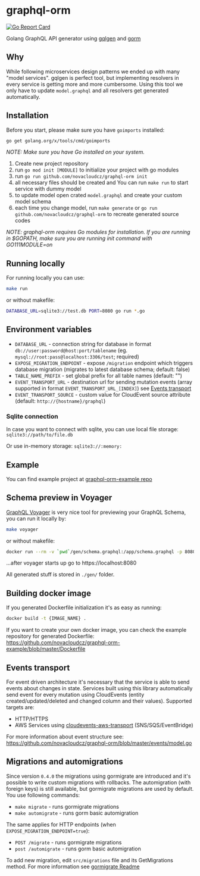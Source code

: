 # graphql-orm

[![Go Report Card](https://goreportcard.com/badge/github.com/novacloudcz/graphql-orm)](https://goreportcard.com/report/github.com/novacloudcz/graphql-orm)

Golang GraphQL API generator using [gqlgen](https://gqlgen.com) and [gorm](https://gorm.io)

## Why

While following microservices design patterns we ended up with many "model services". gqlgen is perfect tool, but implementing resolvers in every service is getting more and more cumbersome. Using this tool we only have to update `model.graphql` and all resolvers get generated automatically.

## Installation

Before you start, please make sure you have `goimports` installed:

```sh
go get golang.org/x/tools/cmd/goimports
```

_NOTE: Make sure you have Go installed on your system._

1. Create new project repository
1. run `go mod init [MODULE]` to initialize your project with go modules
1. run `go run github.com/novacloudcz/graphql-orm init`
1. all necessary files should be created and You can run `make run` to start service with dummy model
1. to update model open crated `model.graphql` and create your custom model schema
1. each time you change model, run `make generate` or `go run github.com/novacloudcz/graphql-orm` to recreate generated source codes

_NOTE: graphql-orm requires Go modules for installation. If you are running in \$GOPATH, make sure you are running init command with GO111MODULE=on_

## Running locally

For running locally you can use:

```sh
make run
```

or without makefile:

```sh
DATABASE_URL=sqlite3://test.db PORT=8080 go run *.go
```

## Environment variables

- `DATABASE_URL` - connection string for database in format `db://user:password@host:port/tablename` (eg. `mysql://root:pass@localhost:3306/test`; required)
- `EXPOSE_MIGRATION_ENDPOINT` - expose `/migration` endpoint which triggers database migration (migrates to latest database schema; default: false)
- `TABLE_NAME_PREFIX` - set global prefix for all table names (default: "")
- `EVENT_TRANSPORT_URL` - destination url for sending mutation events (array supported in format `EVENT_TRANSPORT_URL_[INDEX]`) see [Events transport](#installation)
- `EVENT_TRANSPORT_SOURCE` - custom value for CloudEvent source attribute (default: `http://{hostname}/graphql`)

### Sqlite connection

In case you want to connect with sqlite, you can use local file storage:
`sqlite3://path/to/file.db`

Or use in-memory storage:
`sqlite3://:memory:`

## Example

You can find example project at [graphql-orm-example repo](https://github.com/novacloudcz/graphql-orm-example)

## Schema preview in Voyager

[GraphQL Voyager](https://apis.guru/graphql-voyager/) is very nice tool for previewing your GraphQL Schema, you can run it locally by:

```sh
make voyager
```

or without makefile:

```sh
docker run --rm -v `pwd`/gen/schema.graphql:/app/schema.graphql -p 8080:80 graphql/voyager
```

...after voyager starts up go to https://localhost:8080

All generated stuff is stored in `./gen/` folder.

## Building docker image

If you generated Dockerfile initialization it's as easy as running:

```sh
docker build -t {IMAGE_NAME} .
```

If you want to create your own docker image, you can check the example repository for generated Dockerfile: https://github.com/novacloudcz/graphql-orm-example/blob/master/Dockerfile

## Events transport

For event driven architecture it's necessary that the service is able to send events about changes in state.
Services built using this library automatically send event for every mutation using CloudEvents (entity created/updated/deleted and changed column and their values). Supported targets are:

- HTTP/HTTPS
- AWS Services using [cloudevents-aws-transport](github.com/jakubknejzlik/cloudevents-aws-transport) (SNS/SQS/EventBridge)

For more information about event structure see: https://github.com/novacloudcz/graphql-orm/blob/master/events/model.go

## Migrations and automigrations

Since version `0.4.0` the migrations using gormigrate are introduced and it's possible to write custom migrations with rollbacks.
The automigration (with foreign keys) is still available, but gormigrate migrations are used by default. You use following commands:

- `make migrate` - runs gormigrate migrations
- `make automigrate` - runs gorm basic automigration

The same applies for HTTP endpoints (when `EXPOSE_MIGRATION_ENDPOINT=true`):

- `POST /migrate` - runs gormigrate migrations
- `post /automigrate` - runs gorm basic automigration

To add new migration, edit `src/migrations` file and its GetMigrations method. For more information see [gormigrate Readme](https://github.com/go-gormigrate/gormigrate)
